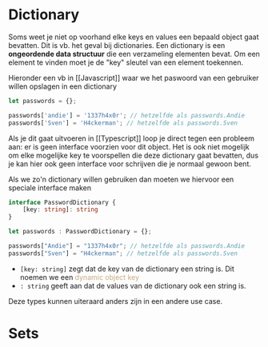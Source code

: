 # Dictionary
Soms weet je niet op voorhand elke keys en values een bepaald object gaat bevatten. Dit is vb. het geval bij dictionaries. 
Een dictionary is een **ongeordende data structuur** die een verzameling elementen bevat. Om een element te vinden moet je de "key" sleutel van een element toekennen.

Hieronder een vb in [[Javascript]] waar we het paswoord van een gebruiker willen opslagen in een dictionary
```js
let passwords = {};

passwords['andie'] = '1337h4x0r'; // hetzelfde als passwords.Andie
passwords['Sven'] = 'H4ckerman'; // hetzelfde als passwords.Sven
```

Als je dit gaat uitvoeren in [[Typescript]] loop je direct tegen een probleem aan: er is geen interface voorzien voor dit object. Het is ook niet mogelijk om elke mogelijke key te voorspellen die deze dictionary gaat bevatten, dus je kan hier ook geen interface voor schrijven die je normaal gewoon bent.

Als we zo'n dictionary willen gebruiken dan moeten we hiervoor een speciale interface maken
```ts
interface PasswordDictionary {
	[key: string]: string
}

let passwords : PasswordDictionary = {};

passwords["Andie"] = "1337h4x0r"; // hetzelfde als passwords.Andie
passwords["Sven"] = "H4ckerman"; // hetzelfde als passwords.Sven
```

- `[key: string]` zegt dat de key van de dictionary een string is. Dit noemen we een <span style="color:#c8ab83;">dynamic object key</span>
- `: string` geeft aan dat de values van de dictionary ook een string is.

Deze types kunnen uiteraard anders zijn in een andere use case.

# Sets

